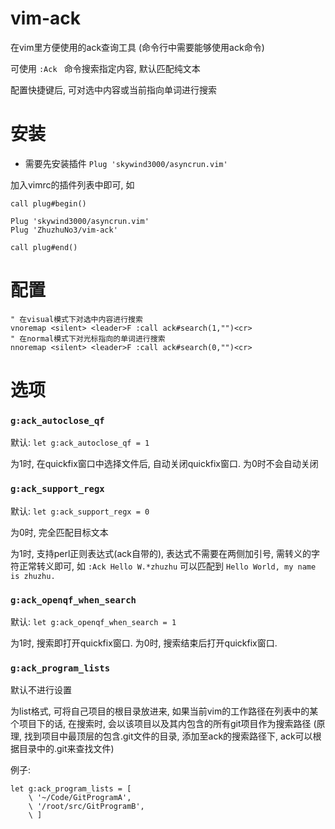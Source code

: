 # vim-ack

在vim里方便使用的ack查询工具 (命令行中需要能够使用ack命令)

可使用 `:Ack ` 命令搜索指定内容, 默认匹配纯文本

配置快捷键后, 可对选中内容或当前指向单词进行搜索

# 安装

* 需要先安装插件 `Plug 'skywind3000/asyncrun.vim'`

加入vimrc的插件列表中即可, 如

```
call plug#begin()

Plug 'skywind3000/asyncrun.vim'
Plug 'ZhuzhuNo3/vim-ack'

call plug#end()
```

# 配置

```
" 在visual模式下对选中内容进行搜索
vnoremap <silent> <leader>F :call ack#search(1,"")<cr>
" 在normal模式下对光标指向的单词进行搜索
nnoremap <silent> <leader>F :call ack#search(0,"")<cr>
```

# 选项

### `g:ack_autoclose_qf`

默认: `let g:ack_autoclose_qf = 1`

为1时, 在quickfix窗口中选择文件后, 自动关闭quickfix窗口. 为0时不会自动关闭

### `g:ack_support_regx`

默认: `let g:ack_support_regx = 0`

为0时, 完全匹配目标文本

为1时, 支持perl正则表达式(ack自带的), 表达式不需要在两侧加引号, 需转义的字符正常转义即可, 如 `:Ack Hello W.*zhuzhu` 可以匹配到 `Hello World, my name is zhuzhu.`

### `g:ack_openqf_when_search`

默认: `let g:ack_openqf_when_search = 1`

为1时, 搜索即打开quickfix窗口. 为0时, 搜索结束后打开quickfix窗口.

### `g:ack_program_lists`

默认不进行设置

为list格式, 可将自己项目的根目录放进来, 如果当前vim的工作路径在列表中的某个项目下的话, 在搜索时, 会以该项目以及其内包含的所有git项目作为搜索路径 (原理, 找到项目中最顶层的包含.git文件的目录, 添加至ack的搜索路径下, ack可以根据目录中的.git来查找文件)

例子:

```
let g:ack_program_lists = [
    \ '~/Code/GitProgramA',
    \ '/root/src/GitProgramB',
    \ ]
```
